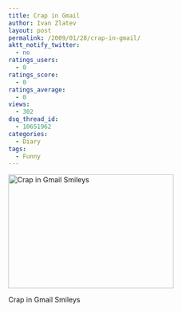 ```yaml
---
title: Crap in Gmail
author: Ivan Zlatev
layout: post
permalink: /2009/01/28/crap-in-gmail/
aktt_notify_twitter:
  - no
ratings_users:
  - 0
ratings_score:
  - 0
ratings_average:
  - 0
views:
  - 302
dsq_thread_id:
  - 10651962
categories:
  - Diary
tags:
  - Funny
---
```

<div id="attachment_308" style="width: 341px" class="wp-caption aligncenter">
  <a rel="attachment wp-att-308" href="{{ site.url }}/wp-content/uploads/2009/01/gmail-crap.png"><img class="size-full wp-image-308" title="Crap in Gmail Smileys" src="{{ site.url }}/wp-content/uploads/2009/01/gmail-crap.png" alt="Crap in Gmail Smileys" width="331" height="229" /></a>
  
  <p class="wp-caption-text">
    Crap in Gmail Smileys
  </p>
</div>